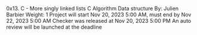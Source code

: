 0x13. C - More singly linked lists
C
Algorithm
Data structure
 By: Julien Barbier
 Weight: 1
 Project will start Nov 20, 2023 5:00 AM, must end by Nov 22, 2023 5:00 AM
 Checker was released at Nov 20, 2023 5:00 PM
 An auto review will be launched at the deadline
